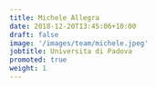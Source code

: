 ```yaml
---
title: Michele Allegra
date: 2018-12-20T13:45:06+10:00
draft: false
image: '/images/team/michele.jpeg'
jobtitle: Universita di Padova
promoted: true
weight: 1
---
```


